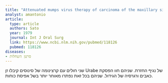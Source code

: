 ```yaml
---
title: "Attenuated mumps virus therapy of carcinoma of the maxillary sinus"
analyst: amantonio
article:
  type: article
  authors: Sato
  year: 1979
  journal: Int J Oral Surg
  link: https://www.ncbi.nlm.nih.gov/pubmed/118126
  pubmed: 118126
diseases:
- סרטן השחלות
---
```


שני חולים עם קרצינומה של סינוסים קיבלו זן Urabe של נגיף החזרת. שניהם חוו הפסקת כאבים ורגרסיה של הגידול. שניהם בכל זאת נפתרו מאוחר יותר בשל אפיסת כוחות.
